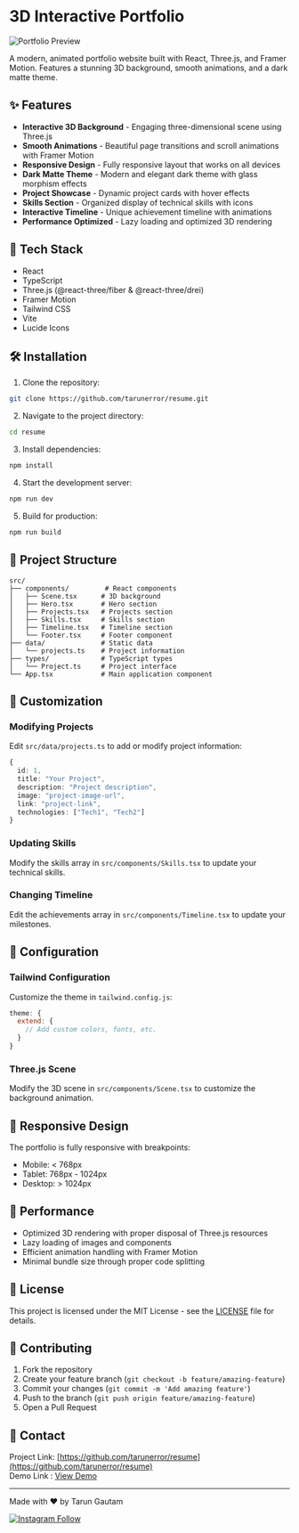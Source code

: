 # 3D Interactive Portfolio

![Portfolio Preview](https://images.unsplash.com/photo-1607799279861-4dd421887fb3?auto=format&fit=crop&q=80&w=1200)

A modern, animated portfolio website built with React, Three.js, and Framer Motion. Features a stunning 3D background, smooth animations, and a dark matte theme.

## ✨ Features

- **Interactive 3D Background** - Engaging three-dimensional scene using Three.js
- **Smooth Animations** - Beautiful page transitions and scroll animations with Framer Motion
- **Responsive Design** - Fully responsive layout that works on all devices
- **Dark Matte Theme** - Modern and elegant dark theme with glass morphism effects
- **Project Showcase** - Dynamic project cards with hover effects
- **Skills Section** - Organized display of technical skills with icons
- **Interactive Timeline** - Unique achievement timeline with animations
- **Performance Optimized** - Lazy loading and optimized 3D rendering

## 🚀 Tech Stack

- React
- TypeScript
- Three.js (@react-three/fiber & @react-three/drei)
- Framer Motion
- Tailwind CSS
- Vite
- Lucide Icons

## 🛠️ Installation

1. Clone the repository:
```bash
git clone https://github.com/tarunerror/resume.git
```

2. Navigate to the project directory:
```bash
cd resume
```

3. Install dependencies:
```bash
npm install
```

4. Start the development server:
```bash
npm run dev
```

5. Build for production:
```bash
npm run build
```

## 📁 Project Structure

```
src/
├── components/         # React components
│   ├── Scene.tsx      # 3D background
│   ├── Hero.tsx       # Hero section
│   ├── Projects.tsx   # Projects section
│   ├── Skills.tsx     # Skills section
│   ├── Timeline.tsx   # Timeline section
│   └── Footer.tsx     # Footer component
├── data/              # Static data
│   └── projects.ts    # Project information
├── types/             # TypeScript types
│   └── Project.ts     # Project interface
└── App.tsx            # Main application component
```

## 🎨 Customization

### Modifying Projects
Edit `src/data/projects.ts` to add or modify project information:

```typescript
{
  id: 1,
  title: "Your Project",
  description: "Project description",
  image: "project-image-url",
  link: "project-link",
  technologies: ["Tech1", "Tech2"]
}
```

### Updating Skills
Modify the skills array in `src/components/Skills.tsx` to update your technical skills.

### Changing Timeline
Edit the achievements array in `src/components/Timeline.tsx` to update your milestones.

## 🔧 Configuration

### Tailwind Configuration
Customize the theme in `tailwind.config.js`:

```javascript
theme: {
  extend: {
    // Add custom colors, fonts, etc.
  }
}
```

### Three.js Scene
Modify the 3D scene in `src/components/Scene.tsx` to customize the background animation.

## 📱 Responsive Design

The portfolio is fully responsive with breakpoints:
- Mobile: < 768px
- Tablet: 768px - 1024px
- Desktop: > 1024px

## 🚀 Performance

- Optimized 3D rendering with proper disposal of Three.js resources
- Lazy loading of images and components
- Efficient animation handling with Framer Motion
- Minimal bundle size through proper code splitting

## 📄 License

This project is licensed under the MIT License - see the [LICENSE](LICENSE) file for details.

## 🤝 Contributing

1. Fork the repository
2. Create your feature branch (`git checkout -b feature/amazing-feature`)
3. Commit your changes (`git commit -m 'Add amazing feature'`)
4. Push to the branch (`git push origin feature/amazing-feature`)
5. Open a Pull Request

## 📧 Contact

Project Link: [https://github.com/tarunerror/resume](https://github.com/tarunerror/resume) <br>
Demo Link : [View Demo](https://tarungautam.tech)

---

Made with ❤️ by Tarun Gautam

<a href="https://instagram.com/tan.error">
    <img src="https://img.shields.io/badge/Follow-%40tan.error-ff69b4?style=social&logo=instagram" alt="Instagram Follow">
</a>
